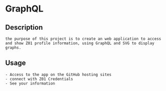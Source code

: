 # GraphQL

## Description
    the purpose of this project is to create an web application to access and show Z01 profile information, using GraphQL and SVG to display graphs.

## Usage
    - Access to the app on the GitHub hosting sites
    - connect with Z01 Credentials
    - See your information


